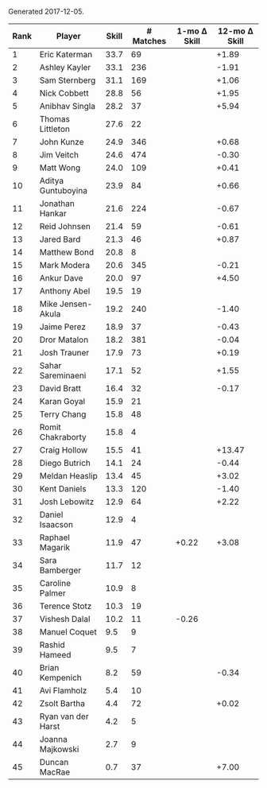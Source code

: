 Generated 2017-12-05.

| Rank | Player             | Skill | # Matches | 1-mo Δ Skill | 12-mo Δ Skill |
|------|--------------------|-------|-----------|--------------|---------------|
|    1 | Eric Katerman      |  33.7 |        69 |              |         +1.89 |
|    2 | Ashley Kayler      |  33.1 |       236 |              |         -1.91 |
|    3 | Sam Sternberg      |  31.1 |       169 |              |         +1.06 |
|    4 | Nick Cobbett       |  28.8 |        56 |              |         +1.95 |
|    5 | Anibhav Singla     |  28.2 |        37 |              |         +5.94 |
|    6 | Thomas Littleton   |  27.6 |        22 |              |               |
|    7 | John Kunze         |  24.9 |       346 |              |         +0.68 |
|    8 | Jim Veitch         |  24.6 |       474 |              |         -0.30 |
|    9 | Matt Wong          |  24.0 |       109 |              |         +0.41 |
|   10 | Aditya Guntuboyina |  23.9 |        84 |              |         +0.66 |
|   11 | Jonathan Hankar    |  21.6 |       224 |              |         -0.67 |
|   12 | Reid Johnsen       |  21.4 |        59 |              |         -0.61 |
|   13 | Jared Bard         |  21.3 |        46 |              |         +0.87 |
|   14 | Matthew Bond       |  20.8 |         8 |              |               |
|   15 | Mark Modera        |  20.6 |       345 |              |         -0.21 |
|   16 | Ankur Dave         |  20.0 |        97 |              |         +4.50 |
|   17 | Anthony Abel       |  19.5 |        19 |              |               |
|   18 | Mike Jensen-Akula  |  19.2 |       240 |              |         -1.40 |
|   19 | Jaime Perez        |  18.9 |        37 |              |         -0.43 |
|   20 | Dror Matalon       |  18.2 |       381 |              |         -0.04 |
|   21 | Josh Trauner       |  17.9 |        73 |              |         +0.19 |
|   22 | Sahar Sareminaeni  |  17.1 |        52 |              |         +1.55 |
|   23 | David Bratt        |  16.4 |        32 |              |         -0.17 |
|   24 | Karan Goyal        |  15.9 |        21 |              |               |
|   25 | Terry Chang        |  15.8 |        48 |              |               |
|   26 | Romit Chakraborty  |  15.8 |         4 |              |               |
|   27 | Craig Hollow       |  15.5 |        41 |              |        +13.47 |
|   28 | Diego Butrich      |  14.1 |        24 |              |         -0.44 |
|   29 | Meldan Heaslip     |  13.4 |        45 |              |         +3.02 |
|   30 | Kent Daniels       |  13.3 |       120 |              |         -1.40 |
|   31 | Josh Lebowitz      |  12.9 |        64 |              |         +2.22 |
|   32 | Daniel Isaacson    |  12.9 |         4 |              |               |
|   33 | Raphael Magarik    |  11.9 |        47 |        +0.22 |         +3.08 |
|   34 | Sara Bamberger     |  11.7 |        12 |              |               |
|   35 | Caroline Palmer    |  10.9 |         8 |              |               |
|   36 | Terence Stotz      |  10.3 |        19 |              |               |
|   37 | Vishesh Dalal      |  10.2 |        11 |        -0.26 |               |
|   38 | Manuel Coquet      |   9.5 |         9 |              |               |
|   39 | Rashid Hameed      |   9.5 |         7 |              |               |
|   40 | Brian Kempenich    |   8.2 |        59 |              |         -0.34 |
|   41 | Avi Flamholz       |   5.4 |        10 |              |               |
|   42 | Zsolt Bartha       |   4.4 |        72 |              |         +0.02 |
|   43 | Ryan van der Harst |   4.2 |         5 |              |               |
|   44 | Joanna Majkowski   |   2.7 |         9 |              |               |
|   45 | Duncan MacRae      |   0.7 |        37 |              |         +7.00 |